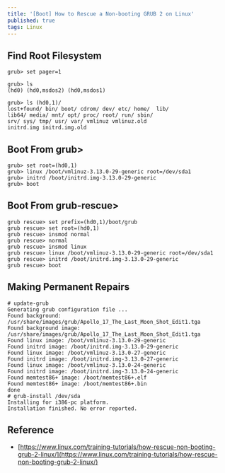 ```yaml
---
title: '[Boot] How to Rescue a Non-booting GRUB 2 on Linux'
published: true
tags: Linux
---
```


## Find Root Filesystem

```shell
grub> set pager=1

grub> ls
(hd0) (hd0,msdos2) (hd0,msdos1)

grub> ls (hd0,1)/
lost+found/ bin/ boot/ cdrom/ dev/ etc/ home/  lib/
lib64/ media/ mnt/ opt/ proc/ root/ run/ sbin/ 
srv/ sys/ tmp/ usr/ var/ vmlinuz vmlinuz.old 
initrd.img initrd.img.old
```

## Boot From grub>

```shell
grub> set root=(hd0,1)
grub> linux /boot/vmlinuz-3.13.0-29-generic root=/dev/sda1
grub> initrd /boot/initrd.img-3.13.0-29-generic
grub> boot
```

## Boot From grub-rescue>

```shell
grub rescue> set prefix=(hd0,1)/boot/grub
grub rescue> set root=(hd0,1)
grub rescue> insmod normal
grub rescue> normal
grub rescue> insmod linux
grub rescue> linux /boot/vmlinuz-3.13.0-29-generic root=/dev/sda1
grub rescue> initrd /boot/initrd.img-3.13.0-29-generic
grub rescue> boot
```

## Making Permanent Repairs

```shell
# update-grub
Generating grub configuration file ...
Found background: /usr/share/images/grub/Apollo_17_The_Last_Moon_Shot_Edit1.tga
Found background image: /usr/share/images/grub/Apollo_17_The_Last_Moon_Shot_Edit1.tga
Found linux image: /boot/vmlinuz-3.13.0-29-generic
Found initrd image: /boot/initrd.img-3.13.0-29-generic
Found linux image: /boot/vmlinuz-3.13.0-27-generic
Found initrd image: /boot/initrd.img-3.13.0-27-generic
Found linux image: /boot/vmlinuz-3.13.0-24-generic
Found initrd image: /boot/initrd.img-3.13.0-24-generic
Found memtest86+ image: /boot/memtest86+.elf
Found memtest86+ image: /boot/memtest86+.bin
done
# grub-install /dev/sda
Installing for i386-pc platform.
Installation finished. No error reported.
```

## Reference

- [https://www.linux.com/training-tutorials/how-rescue-non-booting-grub-2-linux/](https://www.linux.com/training-tutorials/how-rescue-non-booting-grub-2-linux/)
